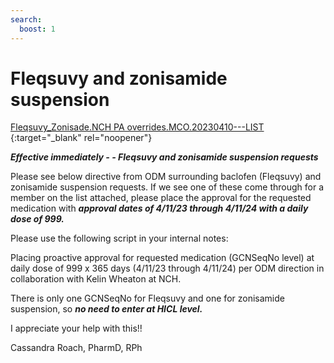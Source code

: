 ```yaml
---
search:
  boost: 1
---
```


# Fleqsuvy and zonisamide suspension

[Fleqsuvy_Zonisade.NCH PA overrides.MCO.20230410---LIST](https://mygainwell-my.sharepoint.com/:x:/g/personal/prachi_patel_gainwelltechnologies_com/EdGdMSHmlbBOjPRWFM_iMUEBAtFihmq8Dln77lyBAL9Bpw?e=Mc9Z5n) {:target="_blank" rel="noopener"}

***Effective immediately - - Fleqsuvy and zonisamide suspension  requests*** 

Please see below directive from ODM surrounding baclofen (Fleqsuvy) and zonisamide suspension requests. If we see one of these come through for a member on the list attached, please place the approval for the requested medication with ***approval dates of 4/11/23 through 4/11/24 with a daily dose of 999.*** 

Please use the following script in your internal notes:

Placing proactive approval for requested medication (GCNSeqNo level) at daily dose of 999 x 365 days (4/11/23 through 4/11/24) per ODM direction in collaboration with Kelin Wheaton at NCH. 

There is only one GCNSeqNo for Fleqsuvy and one for zonisamide suspension, so ***no need to enter at HICL level.***

I appreciate your help with this!!

Cassandra Roach, PharmD, RPh
